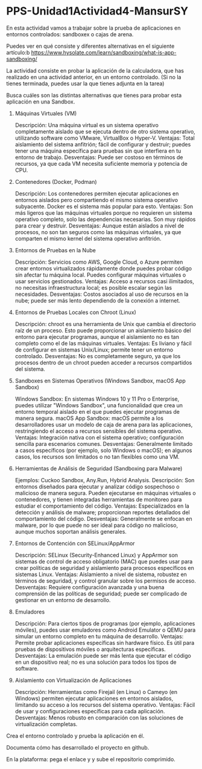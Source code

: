 # PPS-Unidad1Actividad4-MansurSY

En esta actividad vamos a trabajar sobre la prueba de aplicaciones en entornos controlados: sandboxex o cajas de arena.

Puedes ver en qué consiste y diferentes alternativas en el siguiente artículo:b https://www.hysolate.com/learn/sandboxing/what-is-app-sandboxing/

La actividad consiste en probar la aplicación de la calculadora, que has realizado en una actividad anterior, en un entorno controlado. (Si no la tienes terminada, puedes usar la que tienes adjunta en la tarea)

  Busca cuáles son las distintas alternativas que tienes para probar esta aplicación en una Sandbox.

  1. Máquinas Virtuales (VM)
  
      Descripción: Una máquina virtual es un sistema operativo completamente aislado que se ejecuta dentro de otro sistema operativo, utilizando software como VMware, VirtualBox o Hyper-V.
      Ventajas: Total aislamiento del sistema anfitrión; fácil de configurar y destruir; puedes tener una máquina específica para pruebas sin que interfiera en tu entorno de trabajo.
      Desventajas: Puede ser costoso en términos de recursos, ya que cada VM necesita suficiente memoria y potencia de CPU.
  
  2. Contenedores (Docker, Podman)
  
      Descripción: Los contenedores permiten ejecutar aplicaciones en entornos aislados pero compartiendo el mismo sistema operativo subyacente. Docker es el sistema más popular para esto.
      Ventajas: Son más ligeros que las máquinas virtuales porque no requieren un sistema operativo completo, solo las dependencias necesarias. Son muy rápidos para crear y destruir.
      Desventajas: Aunque están aislados a nivel de procesos, no son tan seguros como las máquinas virtuales, ya que comparten el mismo kernel del sistema operativo anfitrión.
  
  3. Entornos de Pruebas en la Nube
  
      Descripción: Servicios como AWS, Google Cloud, o Azure permiten crear entornos virtualizados rápidamente donde puedes probar código sin afectar tu máquina local. Puedes configurar máquinas virtuales o usar servicios gestionados.
      Ventajas: Acceso a recursos casi ilimitados, no necesitas infraestructura local; es posible escalar según las necesidades.
      Desventajas: Costos asociados al uso de recursos en la nube; puede ser más lento dependiendo de la conexión a internet.
  
  4. Entornos de Pruebas Locales con Chroot (Linux)
  
      Descripción: chroot es una herramienta de Unix que cambia el directorio raíz de un proceso. Esto puede proporcionar un aislamiento básico del entorno para ejecutar programas, aunque el aislamiento no es tan completo como el de las máquinas virtuales.
      Ventajas: Es liviano y fácil de configurar en sistemas Unix/Linux; permite tener un entorno controlado.
      Desventajas: No es completamente seguro, ya que los procesos dentro de un chroot pueden acceder a recursos compartidos del sistema.
  
  5. Sandboxes en Sistemas Operativos (Windows Sandbox, macOS App Sandbox)
  
      Windows Sandbox: En sistemas Windows 10 y 11 Pro o Enterprise, puedes utilizar "Windows Sandbox", una funcionalidad que crea un entorno temporal aislado en el que puedes ejecutar programas de manera segura.
      macOS App Sandbox: macOS permite a los desarrolladores usar un modelo de caja de arena para las aplicaciones, restringiendo el acceso a recursos sensibles del sistema operativo.
      Ventajas: Integración nativa con el sistema operativo; configuración sencilla para escenarios comunes.
      Desventajas: Generalmente limitado a casos específicos (por ejemplo, solo Windows o macOS); en algunos casos, los recursos son limitados o no tan flexibles como una VM.
  
  6. Herramientas de Análisis de Seguridad (Sandboxing para Malware)
  
      Ejemplos: Cuckoo Sandbox, Any.Run, Hybrid Analysis.
      Descripción: Son entornos diseñados para ejecutar y analizar código sospechoso o malicioso de manera segura. Pueden ejecutarse en máquinas virtuales o contenedores, y tienen integradas herramientas de monitoreo para estudiar el comportamiento del código.
      Ventajas: Especializados en la detección y análisis de malware; proporcionan reportes detallados del comportamiento del código.
      Desventajas: Generalmente se enfocan en malware, por lo que puede no ser ideal para código no malicioso, aunque muchos soportan análisis generales.
  
  7. Entornos de Contención con SELinux/AppArmor
  
      Descripción: SELinux (Security-Enhanced Linux) y AppArmor son sistemas de control de acceso obligatorio (MAC) que puedes usar para crear políticas de seguridad y aislamiento para procesos específicos en sistemas Linux.
      Ventajas: Aislamiento a nivel de sistema, robustez en términos de seguridad, y control granular sobre los permisos de acceso.
      Desventajas: Requiere configuración avanzada y una buena comprensión de las políticas de seguridad; puede ser complicado de gestionar en un entorno de desarrollo.
  
  8. Emuladores
  
      Descripción: Para ciertos tipos de programas (por ejemplo, aplicaciones móviles), puedes usar emuladores como Android Emulator o QEMU para simular un entorno completo en tu máquina de desarrollo.
      Ventajas: Permite probar aplicaciones específicas sin hardware físico. Es útil para pruebas de dispositivos móviles o arquitecturas específicas.
      Desventajas: La emulación puede ser más lenta que ejecutar el código en un dispositivo real; no es una solución para todos los tipos de software.
  
  9. Aislamiento con Virtualización de Aplicaciones
  
      Descripción: Herramientas como Firejail (en Linux) o Cameyo (en Windows) permiten ejecutar aplicaciones en entornos aislados, limitando su acceso a los recursos del sistema operativo.
      Ventajas: Fácil de usar y configuraciones específicas para cada aplicación.
      Desventajas: Menos robusto en comparación con las soluciones de virtualización completas.
  
  Crea el entorno controlado y prueba la aplicación en él.

  
  Documenta cómo has desarrollado el proyecto en github.

  

En la plataforma: pega el enlace y y sube el repositorio comprimido.
